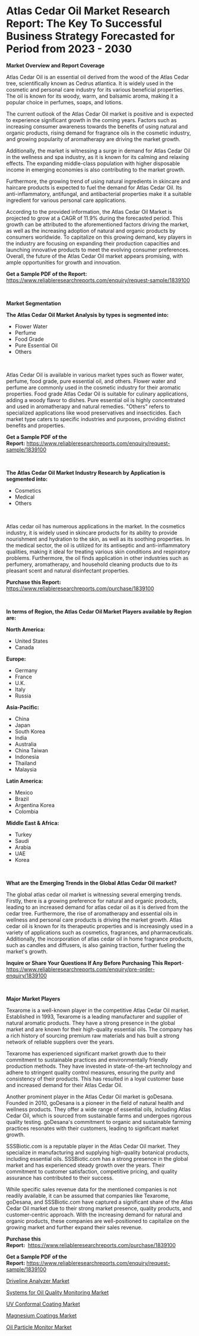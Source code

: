 <p><h1>Atlas Cedar Oil Market Research Report: The Key To Successful Business Strategy Forecasted for Period from 2023 - 2030</h1></p><p><strong>Market Overview and Report Coverage</strong></p>
<p><p>Atlas Cedar Oil is an essential oil derived from the wood of the Atlas Cedar tree, scientifically known as Cedrus atlantica. It is widely used in the cosmetic and personal care industry for its various beneficial properties. The oil is known for its woody, warm, and balsamic aroma, making it a popular choice in perfumes, soaps, and lotions.</p><p>The current outlook of the Atlas Cedar Oil market is positive and is expected to experience significant growth in the coming years. Factors such as increasing consumer awareness towards the benefits of using natural and organic products, rising demand for fragrance oils in the cosmetic industry, and growing popularity of aromatherapy are driving the market growth.</p><p>Additionally, the market is witnessing a surge in demand for Atlas Cedar Oil in the wellness and spa industry, as it is known for its calming and relaxing effects. The expanding middle-class population with higher disposable income in emerging economies is also contributing to the market growth.</p><p>Furthermore, the growing trend of using natural ingredients in skincare and haircare products is expected to fuel the demand for Atlas Cedar Oil. Its anti-inflammatory, antifungal, and antibacterial properties make it a suitable ingredient for various personal care applications.</p><p>According to the provided information, the Atlas Cedar Oil Market is projected to grow at a CAGR of 11.9% during the forecasted period. This growth can be attributed to the aforementioned factors driving the market, as well as the increasing adoption of natural and organic products by consumers worldwide. To capitalize on this growing demand, key players in the industry are focusing on expanding their production capacities and launching innovative products to meet the evolving consumer preferences. Overall, the future of the Atlas Cedar Oil market appears promising, with ample opportunities for growth and innovation.</p></p>
<p><strong>Get a Sample PDF of the Report:</strong> <a href="https://www.reliableresearchreports.com/enquiry/request-sample/1839100">https://www.reliableresearchreports.com/enquiry/request-sample/1839100</a></p>
<p>&nbsp;</p>
<p><strong>Market Segmentation</strong></p>
<p><strong>The Atlas Cedar Oil Market Analysis by types is segmented into:</strong></p>
<p><ul><li>Flower Water</li><li>Perfume</li><li>Food Grade</li><li>Pure Essential Oil</li><li>Others</li></ul></p>
<p>&nbsp;</p>
<p><p>Atlas Cedar Oil is available in various market types such as flower water, perfume, food grade, pure essential oil, and others. Flower water and perfume are commonly used in the cosmetic industry for their aromatic properties. Food grade Atlas Cedar Oil is suitable for culinary applications, adding a woody flavor to dishes. Pure essential oil is highly concentrated and used in aromatherapy and natural remedies. "Others" refers to specialized applications like wood preservatives and insecticides. Each market type caters to specific industries and purposes, providing distinct benefits and properties.</p></p>
<p><strong>Get a Sample PDF of the Report:</strong>&nbsp;<a href="https://www.reliableresearchreports.com/enquiry/request-sample/1839100">https://www.reliableresearchreports.com/enquiry/request-sample/1839100</a></p>
<p>&nbsp;</p>
<p><strong>The Atlas Cedar Oil Market Industry Research by Application is segmented into:</strong></p>
<p><ul><li>Cosmetics</li><li>Medical</li><li>Others</li></ul></p>
<p>&nbsp;</p>
<p><p>Atlas cedar oil has numerous applications in the market. In the cosmetics industry, it is widely used in skincare products for its ability to provide nourishment and hydration to the skin, as well as its soothing properties. In the medical sector, the oil is utilized for its antiseptic and anti-inflammatory qualities, making it ideal for treating various skin conditions and respiratory problems. Furthermore, the oil finds application in other industries such as perfumery, aromatherapy, and household cleaning products due to its pleasant scent and natural disinfectant properties.</p></p>
<p><strong>Purchase this Report:</strong>&nbsp; <a href="https://www.reliableresearchreports.com/purchase/1839100">https://www.reliableresearchreports.com/purchase/1839100</a></p>
<p>&nbsp;</p>
<p><strong>In terms of Region, the Atlas Cedar Oil Market Players available by Region are:</strong></p>
<p>
    <p> <strong> North America: </strong>
        <ul>
            <li>United States</li>
            <li>Canada</li>
        </ul>
        </p> 
    <p> <strong> Europe: </strong>
        <ul>
            <li>Germany</li>
            <li>France</li>
            <li>U.K.</li>
            <li>Italy</li>
            <li>Russia</li>
        </ul>
        </p> 
    <p> <strong> Asia-Pacific: </strong>
        <ul>
            <li>China</li>
            <li>Japan</li>
            <li>South Korea</li>
            <li>India</li>
            <li>Australia</li>
            <li>China Taiwan</li>
            <li>Indonesia</li>
            <li>Thailand</li>
            <li>Malaysia</li>
        </ul>
        </p> 
    <p> <strong> Latin America: </strong>
        <ul>
            <li>Mexico</li>
            <li>Brazil</li>
            <li>Argentina Korea</li>
            <li>Colombia</li>
        </ul>
        </p> 
    <p> <strong> Middle East & Africa: </strong>
        <ul>
            <li>Turkey</li>
            <li>Saudi</li>
            <li>Arabia</li>
            <li>UAE</li>
            <li>Korea</li>
        </ul>
    </p>
    </p>
<p>&nbsp;</p>
<p><strong>What are the Emerging Trends in the Global Atlas Cedar Oil market?</strong></p>
<p><p>The global atlas cedar oil market is witnessing several emerging trends. Firstly, there is a growing preference for natural and organic products, leading to an increased demand for atlas cedar oil as it is derived from the cedar tree. Furthermore, the rise of aromatherapy and essential oils in wellness and personal care products is driving the market growth. Atlas cedar oil is known for its therapeutic properties and is increasingly used in a variety of applications such as cosmetics, fragrances, and pharmaceuticals. Additionally, the incorporation of atlas cedar oil in home fragrance products, such as candles and diffusers, is also gaining traction, further fueling the market's growth.</p></p>
<p><strong>Inquire or Share Your Questions If Any Before Purchasing This Report</strong>- <a href="https://www.reliableresearchreports.com/enquiry/pre-order-enquiry/1839100">https://www.reliableresearchreports.com/enquiry/pre-order-enquiry/1839100</a></p>
<p>&nbsp;</p>
<p><strong>Major Market Players</strong></p>
<p><p>Texarome is a well-known player in the competitive Atlas Cedar Oil market. Established in 1993, Texarome is a leading manufacturer and supplier of natural aromatic products. They have a strong presence in the global market and are known for their high-quality essential oils. The company has a rich history of sourcing premium raw materials and has built a strong network of reliable suppliers over the years.</p><p>Texarome has experienced significant market growth due to their commitment to sustainable practices and environmentally friendly production methods. They have invested in state-of-the-art technology and adhere to stringent quality control measures, ensuring the purity and consistency of their products. This has resulted in a loyal customer base and increased demand for their Atlas Cedar Oil.</p><p>Another prominent player in the Atlas Cedar Oil market is goDesana. Founded in 2010, goDesana is a pioneer in the field of natural health and wellness products. They offer a wide range of essential oils, including Atlas Cedar Oil, which is sourced from sustainable farms and undergoes rigorous quality testing. goDesana's commitment to organic and sustainable farming practices resonates with their customers, leading to significant market growth.</p><p>SSSBiotic.com is a reputable player in the Atlas Cedar Oil market. They specialize in manufacturing and supplying high-quality botanical products, including essential oils. SSSBiotic.com has a strong presence in the global market and has experienced steady growth over the years. Their commitment to customer satisfaction, competitive pricing, and quality assurance has contributed to their success.</p><p>While specific sales revenue data for the mentioned companies is not readily available, it can be assumed that companies like Texarome, goDesana, and SSSBiotic.com have captured a significant share of the Atlas Cedar Oil market due to their strong market presence, quality products, and customer-centric approach. With the increasing demand for natural and organic products, these companies are well-positioned to capitalize on the growing market and further expand their sales revenue.</p></p>
<p><strong>Purchase this Report:</strong>&nbsp;&nbsp;<a href="https://www.reliableresearchreports.com/purchase/1839100">https://www.reliableresearchreports.com/purchase/1839100</a></p>
<p></p>
<p><strong>Get a Sample PDF of the Report:</strong>&nbsp;<a href="https://www.reliableresearchreports.com/enquiry/request-sample/1839100">https://www.reliableresearchreports.com/enquiry/request-sample/1839100</a></p>
<p><p><a href="https://medium.com/@fire.belt.bug/driveline-analyzer-market-size-reveals-the-best-marketing-channels-in-global-industry-6b25e8d42461">Driveline Analyzer Market</a></p><p><a href="https://medium.com/@palm.quick.roof/systems-for-oil-quality-monitoring-market-the-key-to-successful-business-strategy-forecast-till-52ed326713d2">Systems for Oil Quality Monitoring Market</a></p><p><a href="https://github.com/maliyahmorrow6654/Market-Research-Report-List-1/blob/main/uv-conformal-coating-market.md">UV Conformal Coating Market</a></p><p><a href="https://github.com/deliacustodio40/Market-Research-Report-List-1/blob/main/magnesium-coatings-market.md">Magnesium Coatings Market</a></p><p><a href="https://medium.com/@index.mill.peace/oil-particle-monitor-market-insights-into-market-cagr-market-trends-and-growth-strategies-ab049d97b4c7">Oil Particle Monitor Market</a></p></p>